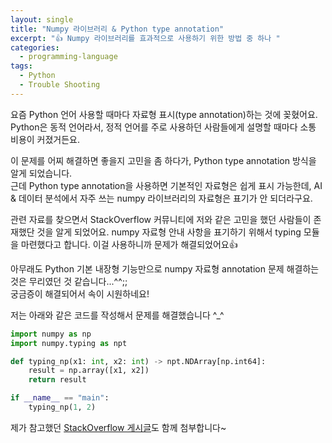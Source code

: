 ```yaml
---
layout: single
title: "Numpy 라이브러리 & Python type annotation"
excerpt: "👍 Numpy 라이브러리를 효과적으로 사용하기 위한 방법 중 하나 "
categories:
  - programming-language
tags:
  - Python
  - Trouble Shooting
---
```

요즘 Python 언어 사용할 때마다 자료형 표시(type annotation)하는 것에 꽂혔어요.  
Python은 동적 언어라서, 정적 언어를 주로 사용하던 사람들에게 설명할 때마다 소통 비용이 커졌거든요.  
  
이 문제를 어찌 해결하면 좋을지 고민을 좀 하다가, Python type annotation 방식을 알게 되었습니다.  
근데 Python type annotation을 사용하면 기본적인 자료형은 쉽게 표시 가능한데, AI & 데이터 분석에서 자주 쓰는 numpy 라이브러리의 자료형은 표기가 안 되더라구요.  

관련 자료를 찾으면서 StackOverflow 커뮤니티에 저와 같은 고민을 했던 사람들이 존재했단 것을 알게 되었어요.
numpy 자료형 안내 사항을 표기하기 위해서 typing 모듈을 마련했다고 합니다.
이걸 사용하니까 문제가 해결되었어요👍  
  
아무래도 Python 기본 내장형 기능만으로 numpy 자료형 annotation 문제 해결하는 것은 무리였던 것 같습니다...^^;;  
궁금증이 해결되어서 속이 시원하네요!
  
저는 아래와 같은 코드를 작성해서 문제를 해결했습니다 ^_^
  
```python
import numpy as np
import numpy.typing as npt

def typing_np(x1: int, x2: int) -> npt.NDArray[np.int64]:
    result = np.array([x1, x2])
    return result

if __name__ == "main":
    typing_np(1, 2)
```

제가 참고했던 <a href="https://stackoverflow.com/questions/35673895/type-hinting-annotation-pep-484-for-numpy-ndarray" target="_blank">StackOverflow 게시글</a>도 함께 첨부합니다~
